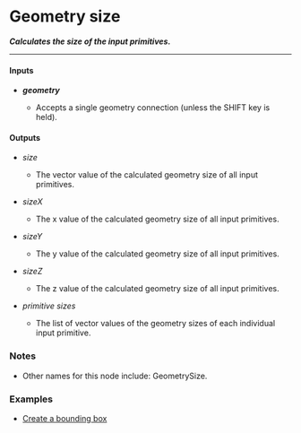 # Geometry size

**_Calculates the size of the input primitives._**

---


#### Inputs

* **_geometry_**

  * Accepts a single geometry connection (unless the SHIFT key is held).


#### Outputs

* _size_

  * The vector value of the calculated geometry size of all input primitives.

* _sizeX_

  * The x value of the calculated geometry size of all input primitives.

* _sizeY_

  * The y value of the calculated geometry size of all input primitives.

* _sizeZ_

  * The z value of the calculated geometry size of all input primitives.

* _primitive sizes_

  * The list of vector values of the geometry sizes of each individual input primitive.


### Notes


* Other names for this node include: GeometrySize.



### Examples



* <a href="https://creator.trimble.com/graph?assetURI=whp:db2e8f1e-4682-4580-89c4-b5b9ad60cc96&version=latest" target="_blank">Create a bounding box</a>
